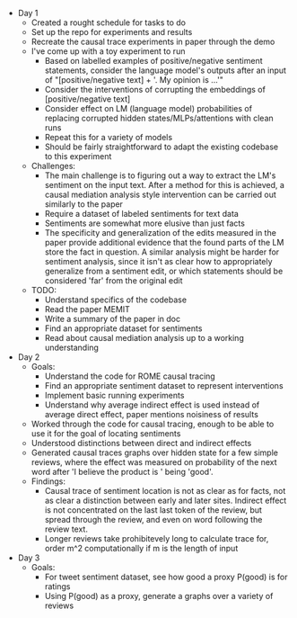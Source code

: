 - Day 1
    - Created a rought schedule for tasks to do
    - Set up the repo for experiments and results
    - Recreate the causal trace experiments in paper through the demo
    - I've come up with a toy experiment to run
        - Based on labelled examples of positive/negative sentiment statements, consider the language model's outputs after an input of "[positive/negative text] + '. My opinion is ...'"
        - Consider the interventions of corrupting the embeddings of [positive/negative text]
        - Consider effect on LM (language model) probabilities of replacing corrupted hidden states/MLPs/attentions with clean runs
        - Repeat this for a variety of models
        - Should be fairly straightforward to adapt the existing codebase to this experiment
    - Challenges:
        - The main challenge is to figuring out a way to extract the LM's sentiment on the input text. After a method for this is achieved, a causal mediation analysis style intervention can be carried out similarly to the paper
        - Require a dataset of labeled sentiments for text data
        - Sentiments are somewhat more elusive than just facts
        - The specificity and generalization of the edits measured in the paper provide additional evidence that the found parts of the LM store the fact in question. A similar analysis might be harder for sentiment analysis, since it isn't as clear how to appropriately generalize from a sentiment edit, or which statements should be considered 'far' from the original edit
    - TODO:
        - Understand specifics of the codebase 
        - Read the paper MEMIT
        - Write a summary of the paper in doc
        - Find an appropriate dataset for sentiments
        - Read about causal mediation analysis up to a working understanding
- Day 2
    - Goals:
        - Understand the code for ROME causal tracing
        - Find an appropriate sentiment dataset to represent interventions 
        - Implement basic running experiments
        - Understand why average indirect effect is used instead of average direct effect, paper mentions noisiness of results
    - Worked through the code for causal tracing, enough to be able to use it for the goal of locating sentiments
    - Understood distinctions between direct and indirect effects
    - Generated causal traces graphs over hidden state for a few simple reviews, where the effect was measured on probability of the next word after 'I believe the product is ' being 'good'.
    - Findings:
        - Causal trace of sentiment location is not as clear as for facts, not as clear a distinction between early and later sites. Indirect effect is not concentrated on the last last token of the review, but spread through the review, and even on word following the review text. 
        - Longer reviews take prohibitevely long to calculate trace for, order m^2 computationally if m is the length of input
- Day 3
    - Goals:
        - For tweet sentiment dataset, see how good a proxy P(good) is for ratings
        - Using P(good) as a proxy, generate a graphs over a variety of reviews
    




